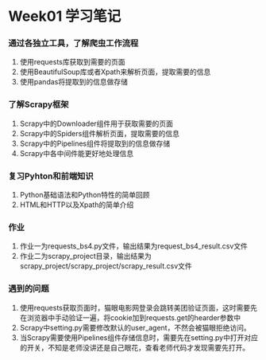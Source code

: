 # Week01 学习笔记
### 通过各独立工具，了解爬虫工作流程
1. 使用requests库获取到需要的页面
2. 使用BeautifulSoup库或者Xpath来解析页面，提取需要的信息
3. 使用pandas将提取到的信息做存储
### 了解Scrapy框架
1. Scrapy中的Downloader组件用于获取需要的页面
2. Scrapy中的Spiders组件解析页面，提取需要的信息
3. Scrapy中的Pipelines组件将提取到的信息做存储
4. Scrapy中各中间件能更好地处理信息
### 复习Pyhton和前端知识
1. Python基础语法和Python特性的简单回顾
2. HTML和HTTP以及Xpath的简单介绍
### 作业
1. 作业一为requests_bs4.py文件，输出结果为request_bs4_result.csv文件
2. 作业二为scrapy_project目录，输出结果为scrapy_project/scrapy_project/scrapy_result.csv文件
### 遇到的问题
1. 使用requests获取页面时，猫眼电影网登录会跳转美团验证页面，这时需要先在浏览器中手动验证一遍，将cookie加到requests.get的hearder参数中
2. Scrapy中setting.py需要修改默认的user_agent，不然会被猫眼拒绝访问。
3. 当Scrapy需要使用Pipelines组件存储信息时，需要先在setting.py中打开对应的开关，不知是老师没讲还是自己眼花，查看老师代码才发现需要先打开。

